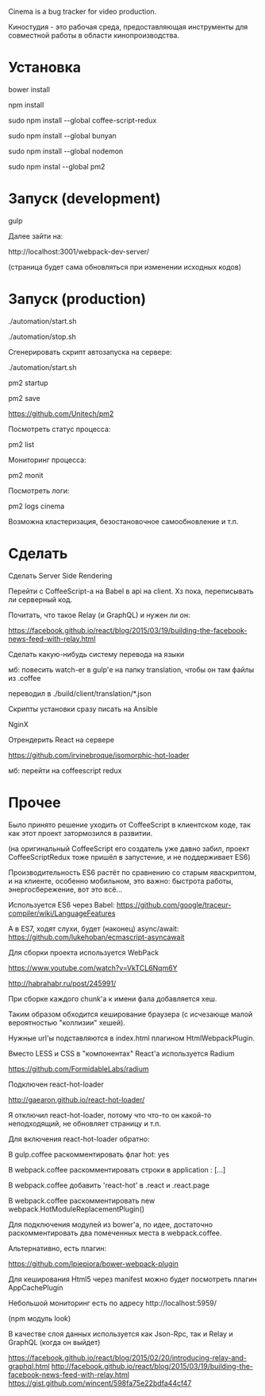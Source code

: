 Cinema is a bug tracker for video production.

Киностудия - это рабочая среда, предоставляющая инструменты для совместной работы в области кинопроизводства.

Установка
==========

bower install

npm install

sudo npm install --global coffee-script-redux

sudo npm install --global bunyan

sudo npm install --global nodemon

sudo npm instal --global pm2

Запуск (development)
=====================

gulp

Далее зайти на:

http://localhost:3001/webpack-dev-server/

(страница будет сама обновляться при изменении исходных кодов)

Запуск (production)
====================

./automation/start.sh

./automation/stop.sh

Сгенерировать скрипт автозапуска на сервере:

./automation/start.sh

pm2 startup

pm2 save

https://github.com/Unitech/pm2

Посмотреть статус процесса: 

pm2 list

Мониторинг процесса: 

pm2 monit

Посмотреть логи:

pm2 logs cinema

Возможна кластеризация, безостановочное самообновление и т.п.

Сделать
====================

Сделать Server Side Rendering

Перейти с CoffeeScript-а на Babel в api на client. Хз пока, переписывать ли серверный код.

Почитать, что такое Relay (и GraphQL) и нужен ли он:

https://facebook.github.io/react/blog/2015/03/19/building-the-facebook-news-feed-with-relay.html

Сделать какую-нибудь систему перевода на языки

мб: повесить watch-er в gulp'е на папку translation, чтобы он там файлы из .coffee

переводил в ./build/client/translation/*.json

Скрипты установки сразу писать на Ansible

NginX

Отрендерить React на сервере

https://github.com/irvinebroque/isomorphic-hot-loader

мб: перейти на coffeescript redux

Прочее
====================

Было принято решение уходить от CoffeeScript в клиентском коде, так как этот проект затормозился в развитии.

(на оригинальный CoffeeScript его создатель уже давно забил, проект CoffeeScriptRedux тоже пришёл в запустение, и не поддерживает ES6)

Производительность ES6 растёт по сравнению со старым яваскриптом, и на клиенте, особенно мобильном, это важно: быстрота работы, энергосбережение, вот это всё...

Используется ES6 через Babel:
https://github.com/google/traceur-compiler/wiki/LanguageFeatures

А в ES7, ходят слухи, будет (наконец) async/await:
https://github.com/lukehoban/ecmascript-asyncawait


Для сборки проекта используется WebPack

https://www.youtube.com/watch?v=VkTCL6Nqm6Y

http://habrahabr.ru/post/245991/


При сборке каждого chunk'а к имени фала добавляется хеш.

Таким образом обходится кеширование браузера (с исчезающе малой вероятностью "коллизии" хешей).

Нужные url'ы подставляются в index.html плагином HtmlWebpackPlugin.


Вместо LESS и CSS в "компонентах" React'а используется Radium

https://github.com/FormidableLabs/radium


Подключен react-hot-loader

http://gaearon.github.io/react-hot-loader/

Я отключил react-hot-loader, потому что что-то он какой-то неподходящий, не обновляет страницу и т.п.

Для включения react-hot-loader обратно:

В gulp.coffee раскомментировать флаг hot: yes

В webpack.coffee раскомментировать строки в application : [...]

В webpack.coffee добавить 'react-hot' в .react и .react.page

В webpack.coffee раскомментировать new webpack.HotModuleReplacementPlugin()


Для подключения модулей из bower'а, по идее, достаточно раскомментировать два помеченных места в webpack.coffee.

Альтернативно, есть плагин:

https://github.com/lpiepiora/bower-webpack-plugin



Для кеширования Html5 через manifest можно будет посмотреть плагин AppCachePlugin


Небольшой мониторинг есть по адресу http://localhost:5959/

(npm модуль look)


В качестве слоя данных используется как Json-Rpc, так и Relay и GraphQL (когда он выйдет)

https://facebook.github.io/react/blog/2015/02/20/introducing-relay-and-graphql.html
http://facebook.github.io/react/blog/2015/03/19/building-the-facebook-news-feed-with-relay.html
https://gist.github.com/wincent/598fa75e22bdfa44cf47